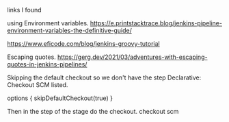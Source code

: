 links I found

using Environment variables.
  https://e.printstacktrace.blog/jenkins-pipeline-environment-variables-the-definitive-guide/

  https://www.eficode.com/blog/jenkins-groovy-tutorial

Escaping quotes.
  https://gerg.dev/2021/03/adventures-with-escaping-quotes-in-jenkins-pipelines/



Skipping the default checkout so we don't have the step 
  Declarative: Checkout SCM  listed.

options {
    skipDefaultCheckout(true)
}

Then in the step of the stage do the checkout.
checkout scm